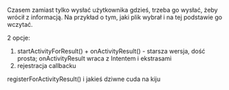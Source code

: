 Czasem zamiast tylko wysłać użytkownika gdzieś, trzeba go wysłać, żeby wrócił z informacją. Na przykład o tym, jaki plik wybrał i na tej podstawie go wczytać.

2 opcje:

1. startActivityForResult() + onActivityResult() - starsza wersja, dość prosta; onActivityResult wraca z Intentem i ekstrasami
2. rejestracja callbacku

registerForActivityResult() i jakieś dziwne cuda na kiju